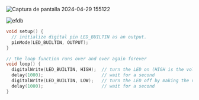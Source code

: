 ![Captura de pantalla 2024-04-29 155122](https://gist.github.com/assets/158230496/93e1751a-a456-4204-b510-5ca4a3cebfa4)

![efdb](https://gist.github.com/assets/158230496/69cfa19d-7c85-4c1d-9762-121e470859b8)

```cpp
void setup() {
  // initialize digital pin LED_BUILTIN as an output.
  pinMode(LED_BUILTIN, OUTPUT);
}

// the loop function runs over and over again forever
void loop() {
  digitalWrite(LED_BUILTIN, HIGH);  // turn the LED on (HIGH is the voltage level)
  delay(1000);                      // wait for a second
  digitalWrite(LED_BUILTIN, LOW);   // turn the LED off by making the voltage LOW
  delay(1000);                      // wait for a second
}

